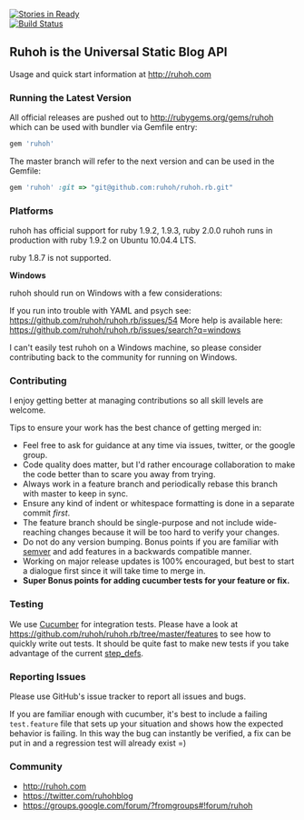 [![Stories in Ready](https://badge.waffle.io/ruhoh/ruhoh.rb.png?label=ready)](https://waffle.io/ruhoh/ruhoh.rb)  
[![Build Status](https://travis-ci.org/ruhoh/ruhoh.rb.png?branch=master)](https://travis-ci.org/ruhoh/ruhoh.rb)

## Ruhoh is the Universal Static Blog API

Usage and quick start information at <http://ruhoh.com>

### Running the Latest Version

All official releases are pushed out to <http://rubygems.org/gems/ruhoh> which can be used with bundler via Gemfile entry:

```ruby
gem 'ruhoh'
```

The master branch will refer to the next version and can be used in the Gemfile:

```ruby
gem 'ruhoh' :git => "git@github.com:ruhoh/ruhoh.rb.git"
```

### Platforms

ruhoh has official support for ruby 1.9.2, 1.9.3, ruby 2.0.0
ruhoh runs in production with ruby 1.9.2 on Ubuntu 10.04.4 LTS.

ruby 1.8.7 is not supported.

**Windows**

ruhoh should run on Windows with a few considerations:

If you run into trouble with YAML and psych see: https://github.com/ruhoh/ruhoh.rb/issues/54
More help is available here: https://github.com/ruhoh/ruhoh.rb/issues/search?q=windows

I can't easily test ruhoh on a Windows machine, so please consider contributing back to the community for running on Windows.

### Contributing

I enjoy getting better at managing contributions so all skill levels are welcome.

Tips to ensure your work has the best chance of getting merged in:

- Feel free to ask for guidance at any time via issues, twitter, or the google group.
- Code quality does matter, but I'd rather encourage collaboration to make the code better than to scare you away from trying.
- Always work in a feature branch and periodically rebase this branch with master to keep in sync.
- Ensure any kind of indent or whitespace formatting is done in a separate commit _first_.
- The feature branch should be single-purpose and not include wide-reaching changes because it will be too hard to verify your changes.
- Do not do any version bumping. Bonus points if you are familiar with [semver](http://semver.org) and add features in a backwards compatible manner.
- Working on major release updates is 100% encouraged, but best to start a dialogue first since it will take time to merge in.
- **Super Bonus points for adding cucumber tests for your feature or fix.**

### Testing

We use [Cucumber](http://cukes.info) for integration tests. Please have a look at <https://github.com/ruhoh/ruhoh.rb/tree/master/features> to see how to quickly write out tests.
It should be quite fast to make new tests if you take advantage of the current [step_defs](https://github.com/ruhoh/ruhoh.rb/blob/master/features/step_defs.rb).

### Reporting Issues

Please use GitHub's issue tracker to report all issues and bugs.

If you are familiar enough with cucumber, it's best to include a failing `test.feature` file that sets up your situation and shows how the expected behavior is failing.
In this way the bug can instantly be verified, a fix can be put in and a regression test will already exist =)

### Community

- <http://ruhoh.com>
- <https://twitter.com/ruhohblog>
- <https://groups.google.com/forum/?fromgroups#!forum/ruhoh>
